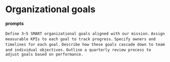 # Organizational goals

**prompts**

`Define 3–5 SMART organizational goals aligned with our mission.`
`Assign measurable KPIs to each goal to track progress.`
`Specify owners and timelines for each goal.`
`Describe how these goals cascade down to team and individual objectives.`
`Outline a quarterly review process to adjust goals based on performance.`